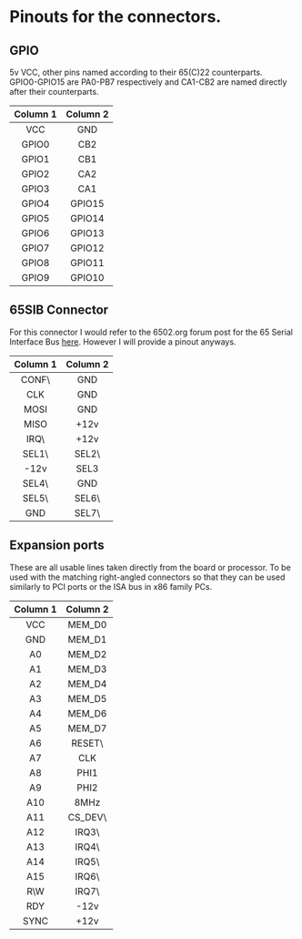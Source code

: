# Pinouts for the connectors.

## GPIO

5v VCC, other pins named according to their 65(C)22 counterparts.  
GPIO0-GPIO15 are PA0-PB7 respectively and CA1-CB2 are named directly after their counterparts.

| Column 1 | Column 2 |
| :---: | :---: |
| VCC | GND |
| GPIO0 | CB2 |
| GPIO1 | CB1 |
| GPIO2 | CA2 |
| GPIO3 | CA1 |
| GPIO4 | GPIO15 |
| GPIO5 | GPIO14 |
| GPIO6 | GPIO13 |
| GPIO7 | GPIO12 |
| GPIO8 | GPIO11 |
| GPIO9 | GPIO10 |

## 65SIB Connector

For this connector I would refer to the 6502.org forum post for the 65 Serial Interface Bus [here](http://forum.6502.org/viewtopic.php?p=10957#p10957). However I will provide a pinout anyways.

| Column 1 | Column 2 |
| :---: | :---: |
| CONF\ | GND |
| CLK | GND |
| MOSI | GND |
| MISO | +12v |
| IRQ\ | +12v |
| SEL1\ | SEL2\ |
| -12v | SEL3 |
| SEL4\ | GND |
| SEL5\ | SEL6\ |
| GND | SEL7\ |

## Expansion ports

These are all usable lines taken directly from the board or processor. To be used with the matching right-angled connectors so that they can be used similarly to PCI ports or the ISA bus in x86 family PCs.

| Column 1 | Column 2 |
| :---: | :---: |
| VCC | MEM_D0 |
| GND | MEM_D1 |
| A0 | MEM_D2 |
| A1 | MEM_D3 |
| A2 | MEM_D4 |
| A3 | MEM_D5 |
| A4 | MEM_D6 |
| A5 | MEM_D7 |
| A6 | RESET\ |
| A7 | CLK |
| A8 | PHI1 |
| A9 | PHI2 |
| A10 | 8MHz |
| A11 | CS_DEV\ |
| A12 | IRQ3\ |
| A13 | IRQ4\ |
| A14 | IRQ5\ |
| A15 | IRQ6\ |
| R\W | IRQ7\ |
| RDY | -12v |
| SYNC | +12v |
